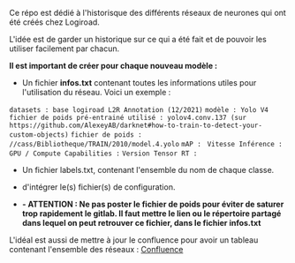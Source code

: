 Ce répo est dédié à l'historisque des différents réseaux de neurones qui ont été créés chez Logiroad.

L'idée est de garder un historique sur ce qui a été fait et de pouvoir les utiliser facilement par chacun.

**Il est important de créer pour chaque nouveau modèle :**

* Un fichier **infos.txt** contenant toutes les informations utiles pour l'utilisation du réseau.
Voici un exemple :

`datasets : base logiroad L2R Annotation (12/2021)`
`modèle : Yolo V4`
`fichier de poids pré-entrainé utilisé : yolov4.conv.137 (sur https://github.com/AlexeyAB/darknet#how-to-train-to-detect-your-custom-objects)`
`fichier de poids : //cass/Bibliotheque/TRAIN/2010/model.4.yolo`
`mAP : `
`Vitesse Inférence :`
`GPU / Compute Capabilities :`
`Version Tensor RT :`

* Un fichier labels.txt, contenant l'ensemble du nom de chaque classe.

- d'intégrer le(s) fichier(s) de configuration.

* **- ATTENTION : Ne pas poster le fichier de poids pour éviter de saturer trop rapidement le gitlab. Il faut mettre le lien ou le répertoire partagé dans lequel
on peut retrouver ce fichier, dans le fichier infos.txt**



L'idéal est aussi de mettre à jour le confluence pour avoir un tableau contenant l'ensemble des réseaux :
[Confluence](https://logiroad.atlassian.net/wiki/x/kgDnAQ)



